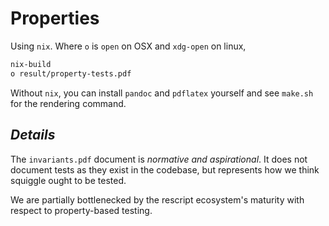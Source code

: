 # Properties

Using `nix`. Where `o` is `open` on OSX and `xdg-open` on linux, 

```sh
nix-build
o result/property-tests.pdf
```

Without `nix`, you can install `pandoc` and `pdflatex` yourself and see `make.sh` for the rendering command. 

## _Details_

The `invariants.pdf` document is _normative and aspirational_. It does not document tests as they exist in the codebase, but represents how we think squiggle ought to be tested. 

We are partially bottlenecked by the rescript ecosystem's maturity with respect to property-based testing. 
